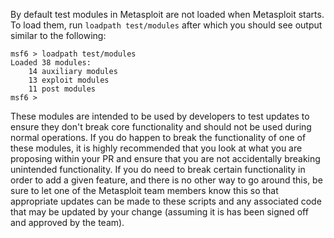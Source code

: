 By default test modules in Metasploit are not loaded when Metasploit starts. To load them, run `loadpath test/modules` after which you should see output similar to the following:

```
msf6 > loadpath test/modules
Loaded 38 modules:
    14 auxiliary modules
    13 exploit modules
    11 post modules
msf6 > 
```

These modules are intended to be used by developers to test updates to ensure they don't break core functionality and should not be used during normal operations. If you do happen to break the functionality of one of these modules, it is highly recommended that you look at what you are proposing within your PR and ensure that you are not accidentally breaking unintended functionality. If you do need to break certain functionality in order to add a given feature, and there is no other way to go around this, be sure to let one of the Metasploit team members know this so that appropriate updates can be made to these scripts and any associated code that may be updated by your change (assuming it is has been signed off and approved by the team).